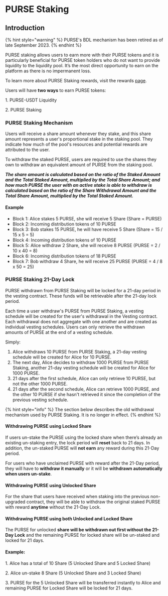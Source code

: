 # PURSE Staking

## Introduction

{% hint style="warning" %}
PURSE's BDL mechanism has been retired as of late September 2023.
{% endhint %}

PURSE staking allows users to earn more with their PURSE tokens and it is particularly beneficial for PURSE token holders who do not want to provide liquidity to the liquidity pool. It’s the most direct opportunity to earn on the platform as there is no impermanent loss.

To learn more about PURSE Staking rewards, visit the rewards [page](purse-staking-rewards/).

Users will have **two ways** to earn PURSE tokens:

1\. PURSE-USDT Liquidity

2\. PURSE Staking

### PURSE Staking Mechanism

Users will receive a share amount whenever they stake, and this share amount represents a user's proportional stake in the staking pool. They indicate how much of the pool's resources and potential rewards are attributed to the user.

To withdraw the staked PURSE, users are required to use the shares they own to withdraw an equivalent amount of PURSE from the staking pool.&#x20;

_**The share amount is calculated based on the ratio of the Staked Amount and the Total Staked Amount, multiplied by the Total Share Amount; and how much PURSE the user with an active stake is able to withdraw is calculated based on the ratio of the Share Withdrawal Amount and the Total Share Amount, multiplied by the Total Staked Amount.**_

#### Example

* Block 1: Alice stakes 5 PURSE, she will receive 5 Share (Share = PURSE)
* Block 2: Incoming distribution tokens of 10 PURSE
* Block 3: Bob stakes 15 PURSE, he will have receive 5 Share (Share = 15 / 15 x 5 = 5)
* Block 4: Incoming distribution tokens of 10 PURSE
* Block 5: Alice withdraw 2 Share, she will receive 8 PURSE (PURSE = 2 / 10 x 40 = 8)
* Block 6: Incoming distribution tokens of 18 PURSE
* Block 7: Bob withdraw 4 Share, he will receive 25 PURSE (PURSE = 4 / 8 x 50 = 25)

### PURSE Staking 21-Day Lock

PURSE withdrawn from PURSE Staking will be locked for a 21-day period in the vesting contract. These funds will be retrievable after the 21-day lock period.

Each time a user withdraw's PURSE from PURSE Staking, a vesting schedule will be created for the user's withdrawal in the Vesting contract. Each withdrawal does not aggregate with one another and are created as individual vesting schedules. Users can only retrieve the withdrawn amounts of PURSE at the end of a vesting schedule.

Simply:

1. Alice withdraws 10 PURSE from PURSE Staking, a 21-day vesting schedule will be created for Alice for 10 PURSE.
2. The next day, Alice decides to withdraw 1000 PURSE from PURSE Staking, another 21-day vesting schedule will be created for Alice for 1000 PURSE.
3. 21 days after the first schedule, Alice can only retrieve 10 PURSE, but not the other 1000 PURSE.
4. 21 days after the second schedule, Alice can retrieve 1000 PURSE, and the other 10 PURSE if she hasn't retrieved it since the completion of the previous vesting schedule.

{% hint style="info" %}
The section below describes the old withdrawal mechanism used by PURSE Staking. It is no longer in effect.
{% endhint %}

#### Withdrawing PURSE using Locked Share

If users un-stake the PURSE using the locked share when there’s already an existing un-staking entry, the lock period will **reset** back to 21 days. In addition, the un-staked PURSE will **not earn** any reward during this 21-Day period.

For users who have unclaimed PURSE with reward after the 21-Day period, they will have to **withdraw it manually** or it will be **withdrawn automatically when users un-stake**.

#### **Withdrawing PURSE using Unlocked Share**

For the share that users have received when staking into the previous non-upgraded contract, they will be able to withdraw the original staked PURSE with reward **anytime** without the 21-Day Lock.

#### **Withdrawing PURSE using both Unlocked and Locked Share**

The PURSE for unlocked **share will be withdrawn out first without the 21-Day Lock** and the remaining PURSE for locked share will be un-staked and locked for 21 days.

#### **Example:**

1\. Alice has a total of 10 Share (5 Unlocked Share and 5 Locked Share)

2\. Alice un-stake 8 Share (5 Unlocked Share and 3 Locked Share)

3\. PURSE for the 5 Unlocked Share will be transferred instantly to Alice and remaining PURSE for Locked Share will be locked for 21 days.
